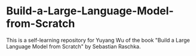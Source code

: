 # Build-a-Large-Language-Model-from-Scratch
This is a self-learning repository for Yuyang Wu of the book "Build a Large Language Model from Scratch" by Sebastian Raschka.
